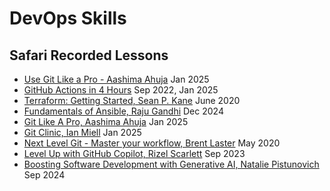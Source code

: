 # DevOps Skills

## Safari Recorded Lessons
- [Use Git Like a Pro - Aashima Ahuja](https://learning.oreilly.com/live-events/use-git-like-a-pro/0790145082658/0642572011555/) Jan 2025
- [GitHub Actions in 4 Hours](https://learning.oreilly.com/live-events/github-actions-in-4-hours/0636920078758/0636920078757/) Sep 2022, Jan 2025
- [Terraform: Getting Started, Sean P. Kane](https://learning.oreilly.com/live-events/terraform-getting-started/0636920343974/0636920394600/) June 2020
- [Fundamentals of Ansible, Raju Gandhi](https://learning.oreilly.com/live-events/fundamentals-of-ansible/0642572000977/) Dec 2024
- [Git Like A Pro, Aashima Ahuja](https://learning.oreilly.com/live-events/use-git-like-a-pro/0790145082658/) Jan 2025
- [Git Clinic, Ian Miell](https://learning.oreilly.com/live-events/git-clinic/0790145080000/) Jan 2025
- [Next Level Git - Master your workflow, Brent Laster](https://learning.oreilly.com/live-events/next-level-git-master-your-workflow/0636920190240/0636920385035/) May 2020
- [Level Up with GitHub Copilot, Rizel Scarlett](https://learning.oreilly.com/live-events/level-up-with-github-copilot/0636920090759/0636920097069/) Sep 2023
- [Boosting Software Development with Generative AI, Natalie Pistunovich](https://learning.oreilly.com/live-events/boosting-software-development-with-generative-ai/0636920094087/0642572001799/) Sep 2024